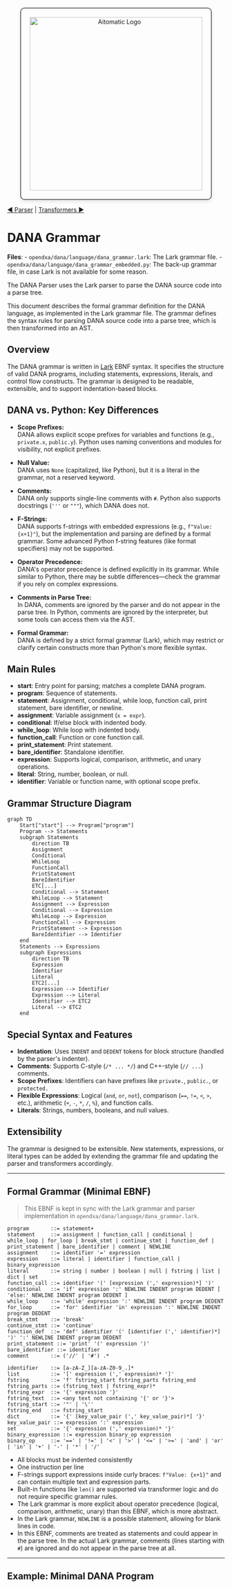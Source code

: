 <p align="center">
  <img src="https://cdn.prod.website-files.com/62a10970901ba826988ed5aa/62d942adcae82825089dabdb_aitomatic-logo-black.png" alt="Aitomatic Logo" width="400" style="border: 2px solid #666; border-radius: 10px; padding: 20px; box-shadow: 0 4px 8px rgba(0,0,0,0.1);"/>
</p>

[◀ Parser](./parser.md) | [Transformers ▶︎](./transformers.md)

# DANA Grammar

**Files**:
    - `opendxa/dana/language/dana_grammar.lark`: The Lark grammar file.
    - `opendxa/dana/language/dana_grammar_embedded.py`: The back-up grammar file, in case Lark is not available for some reason.

The DANA Parser uses the Lark parser to parse the DANA source code into a parse tree.

This document describes the formal grammar definition for the DANA language, as implemented in the Lark grammar file. The grammar defines the syntax rules for parsing DANA source code into a parse tree, which is then transformed into an AST.

## Overview

The DANA grammar is written in [Lark](https://github.com/lark-parser/lark) EBNF syntax. It specifies the structure of valid DANA programs, including statements, expressions, literals, and control flow constructs. The grammar is designed to be readable, extensible, and to support indentation-based blocks.

## DANA vs. Python: Key Differences

- **Scope Prefixes:**  
  DANA allows explicit scope prefixes for variables and functions (e.g., `private.x`, `public.y`). Python uses naming conventions and modules for visibility, not explicit prefixes.

- **Null Value:**  
  DANA uses `None` (capitalized, like Python), but it is a literal in the grammar, not a reserved keyword.

- **Comments:**  
  DANA only supports single-line comments with `#`. Python also supports docstrings (`'''` or `"""`), which DANA does not.

- **F-Strings:**  
  DANA supports f-strings with embedded expressions (e.g., `f"Value: {x+1}"`), but the implementation and parsing are defined by a formal grammar. Some advanced Python f-string features (like format specifiers) may not be supported.

- **Operator Precedence:**  
  DANA's operator precedence is defined explicitly in its grammar. While similar to Python, there may be subtle differences—check the grammar if you rely on complex expressions.

- **Comments in Parse Tree:**  
  In DANA, comments are ignored by the parser and do not appear in the parse tree. In Python, comments are ignored by the interpreter, but some tools can access them via the AST.

- **Formal Grammar:**  
  DANA is defined by a strict formal grammar (Lark), which may restrict or clarify certain constructs more than Python's more flexible syntax.

## Main Rules

- **start**: Entry point for parsing; matches a complete DANA program.
- **program**: Sequence of statements.
- **statement**: Assignment, conditional, while loop, function call, print statement, bare identifier, or newline.
- **assignment**: Variable assignment (`x = expr`).
- **conditional**: If/else block with indented body.
- **while_loop**: While loop with indented body.
- **function_call**: Function or core function call.
- **print_statement**: Print statement.
- **bare_identifier**: Standalone identifier.
- **expression**: Supports logical, comparison, arithmetic, and unary operations.
- **literal**: String, number, boolean, or null.
- **identifier**: Variable or function name, with optional scope prefix.

## Grammar Structure Diagram

```mermaid
graph TD
    Start["start"] --> Program["program"]
    Program --> Statements
    subgraph Statements
        direction TB
        Assignment
        Conditional
        WhileLoop
        FunctionCall
        PrintStatement
        BareIdentifier
        ETC[...]
        Conditional --> Statement
        WhileLoop --> Statement
        Assignment --> Expression
        Conditional --> Expression
        WhileLoop --> Expression
        FunctionCall --> Expression
        PrintStatement --> Expression
        BareIdentifier --> Identifier
    end
    Statements --> Expressions
    subgraph Expressions
        direction TB
        Expression
        Identifier
        Literal
        ETC2[...]
        Expression --> Identifier
        Expression --> Literal
        Identifier --> ETC2
        Literal --> ETC2
    end
```

## Special Syntax and Features

- **Indentation**: Uses `INDENT` and `DEDENT` tokens for block structure (handled by the parser's indenter).
- **Comments**: Supports C-style (`/* ... */`) and C++-style (`// ...`) comments.
- **Scope Prefixes**: Identifiers can have prefixes like `private.`, `public.`, or `protected.`
- **Flexible Expressions**: Logical (`and`, `or`, `not`), comparison (`==`, `!=`, `<`, `>`, etc.), arithmetic (`+`, `-`, `*`, `/`, `%`), and function calls.
- **Literals**: Strings, numbers, booleans, and null values.

## Extensibility

The grammar is designed to be extensible. New statements, expressions, or literal types can be added by extending the grammar file and updating the parser and transformers accordingly.

---

## Formal Grammar (Minimal EBNF)

> This EBNF is kept in sync with the Lark grammar and parser implementation in `opendxa/dana/language/dana_grammar.lark`.

```
program       ::= statement+
statement     ::= assignment | function_call | conditional | while_loop | for_loop | break_stmt | continue_stmt | function_def | print_statement | bare_identifier | comment | NEWLINE
assignment    ::= identifier '=' expression
expression    ::= literal | identifier | function_call | binary_expression
literal       ::= string | number | boolean | null | fstring | list | dict | set
function_call ::= identifier '(' [expression (',' expression)*] ')'
conditional   ::= 'if' expression ':' NEWLINE INDENT program DEDENT [ 'else:' NEWLINE INDENT program DEDENT ]
while_loop    ::= 'while' expression ':' NEWLINE INDENT program DEDENT
for_loop      ::= 'for' identifier 'in' expression ':' NEWLINE INDENT program DEDENT
break_stmt    ::= 'break'
continue_stmt ::= 'continue'
function_def  ::= 'def' identifier '(' [identifier (',' identifier)*] ')' ':' NEWLINE INDENT program DEDENT
print_statement ::= 'print' '(' expression ')'
bare_identifier ::= identifier
comment       ::= ('//' | '#') .*

identifier    ::= [a-zA-Z_][a-zA-Z0-9_.]*
list          ::= '[' expression (',' expression)* ']'
fstring       ::= 'f' fstring_start fstring_parts fstring_end
fstring_parts ::= (fstring_text | fstring_expr)*
fstring_expr  ::= '{' expression '}'
fstring_text  ::= <any text not containing '{' or '}'>
fstring_start ::= '"' | '\''
fstring_end   ::= fstring_start
dict          ::= '{' [key_value_pair (',' key_value_pair)*] '}'
key_value_pair ::= expression ':' expression
set           ::= '{' expression (',' expression)* '}'
binary_expression ::= expression binary_op expression
binary_op     ::= '==' | '!=' | '<' | '>' | '<=' | '>=' | 'and' | 'or' | 'in' | '+' | '-' | '*' | '/'
```

* All blocks must be indented consistently
* One instruction per line
* F-strings support expressions inside curly braces: `f"Value: {x+1}"` and can contain multiple text and expression parts.
* Built-in functions like `len()` are supported via transformer logic and do not require specific grammar rules.
* The Lark grammar is more explicit about operator precedence (logical, comparison, arithmetic, unary) than this EBNF, which is more abstract.
* In the Lark grammar, `NEWLINE` is a possible statement, allowing for blank lines in code.
* In this EBNF, comments are treated as statements and could appear in the parse tree. In the actual Lark grammar, comments (lines starting with `#`) are ignored and do not appear in the parse tree at all.

---

## Example: Minimal DANA Program

```